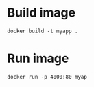 # Build image
```shell
docker build -t myapp .
```

# Run image
```shell
docker run -p 4000:80 myap
```
